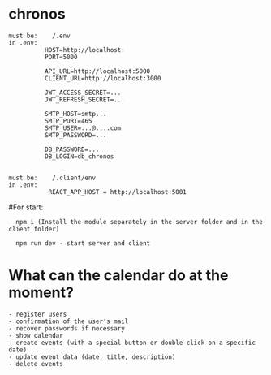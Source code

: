 # chronos

    must be:    /.env
    in .env:    
              HOST=http://localhost:
              PORT=5000

              API_URL=http://localhost:5000
              CLIENT_URL=http://localhost:3000

              JWT_ACCESS_SECRET=...
              JWT_REFRESH_SECRET=...

              SMTP_HOST=smtp...
              SMTP_PORT=465
              SMTP_USER=...@....com
              SMTP_PASSWORD=...

              DB_PASSWORD=...
              DB_LOGIN=db_chronos


    must be:    /.client/env
    in .env:   
               REACT_APP_HOST = http://localhost:5001

#For start:
         
      npm i (Install the module separately in the server folder and in the client folder)

      npm run dev - start server and client

# What can the calendar do at the moment?

    - register users
    - confirmation of the user's mail
    - recover passwords if necessary
    - show calendar
    - create events (with a special button or double-click on a specific date)
    - update event data (date, title, description)
    - delete events
